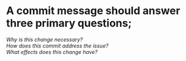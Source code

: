 A commit message should answer three primary questions;
======

   *Why is this change necessary?  
   How does this commit address the issue?  
   What effects does this change have?*  
